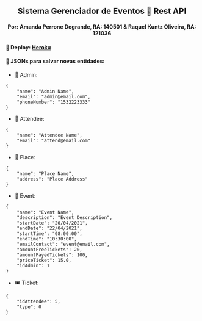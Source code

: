 <h2 align="center">Sistema Gerenciador de Eventos 🎫 Rest API</h1>
<h4 align="center">Por: Amanda Perrone Degrande, RA: 140501 & Raquel Kuntz Oliveira, RA: 121036</h1>

#### 🔗 Deploy: [Heroku](https://event-rest-api.herokuapp.com/)

#### 💾 JSONs para salvar novas entidades:

- 👤 Admin:

```
{
    "name": "Admin Name",
    "email": "admin@email.com",
    "phoneNumber": "1532223333"
}
```

- 👤 Attendee:

```
{
    "name": "Attendee Name",
    "email": "attend@email.com"
}
```

- 📌 Place:

```
{
    "name": "Place Name",
    "address": "Place Address"
}
```

- 🎪 Event:

```
{
    "name": "Event Name",
    "description": "Event Description",
    "startDate": "20/04/2021",
    "endDate": "22/04/2021",
    "startTime": "08:00:00",
    "endTime": "10:30:00",
    "emailContact": "event@email.com",
    "amountFreeTickets": 20,
    "amountPayedTickets": 100,
    "priceTicket": 15.0,
    "idAdmin": 1
}
```

- 🎟️ Ticket:

```
{
    "idAttendee": 5,
    "type": 0
}
```
